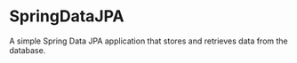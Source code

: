 # SpringDataJPA
A simple Spring Data JPA application that stores and retrieves data from the database. 